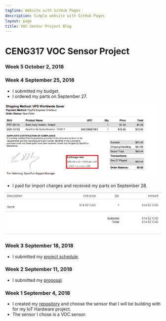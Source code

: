 ```yaml
---
tagline: Website with GitHub Pages
description: Simple website with GitHub Pages
layout: page
title: VOC Sensor Project Blog
---
```


# CENG317 VOC Sensor Project

### Week 5 October 2, 2018


### Week 4 September 25, 2018
* I submitted my budget.
* I ordered my parts on September 27.

![Image of Parts Receipt](https://github.com/PrincessHernandez/VOC_Sensor/blob/master/documentation/Ordered%20Parts.png?raw=true)
* I paid for import charges and received my parts on September 28.

![Image of Import Fee Receipt](https://github.com/PrincessHernandez/VOC_Sensor/blob/master/documentation/Import%20Fee.PNG?raw=true)

### Week 3 September 18, 2018
* I submitted my [project schedule]().

### Week 2 September 11, 2018
* I submitted my [proposal](https://github.com/PrincessHernandez/VOC_Sensor/blob/master/documentation/ProposalContentPrincessRev02.xlsx).

### Week 1 September 4, 2018
* I created my [repository](https://github.com/PrincessHernandez/VOC_Sensor) and choose the sensor that I will be building with for my IoT Hardware project.
* The sensor I chose is a VOC sensor.
